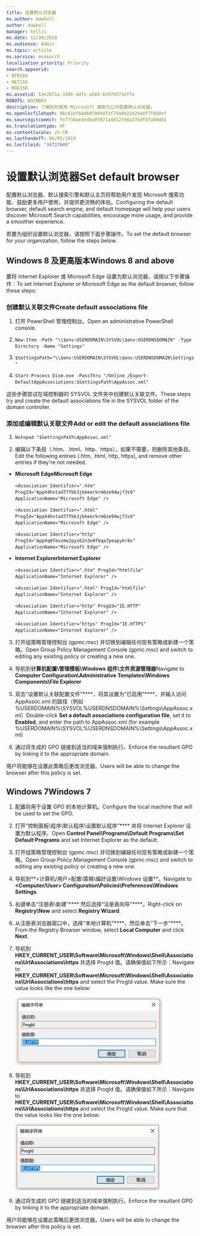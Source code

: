 ```yaml
---
title: 设置默认浏览器
ms.author: dawholl
author: dawholl
manager: kellis
ms.date: 12/20/2018
ms.audience: Admin
ms.topic: article
ms.service: mssearch
localization_priority: Priority
search.appverid:
- BFB160
- MET150
- MOE150
ms.assetid: 53e2b71a-348b-4dfe-a504-6e97d573effe
ROBOTS: NOINDEX
description: 了解如何使用 Microsoft 搜索为公司配置默认浏览器。
ms.openlocfilehash: 08c61bf6dd68f8044f3f79a0b22829a8f7f6b8ef
ms.sourcegitcommit: fe7f3dae4edba97071a4d127e8a27bdf4fa00d81
ms.translationtype: HT
ms.contentlocale: zh-CN
ms.lasthandoff: 06/05/2019
ms.locfileid: "34727840"
---
```

# <a name="set-default-browser"></a><span data-ttu-id="3f5b3-103">设置默认浏览器</span><span class="sxs-lookup"><span data-stu-id="3f5b3-103">Set default browser</span></span>

  
<span data-ttu-id="3f5b3-104">配置默认浏览器、默认搜索引擎和默认主页将帮助用户发现 Microsoft 搜索功能、鼓励更多用户使用，并提供更流畅的体验。</span><span class="sxs-lookup"><span data-stu-id="3f5b3-104">Configuring the default browser, default search engine, and default homepage will help your users discover Microsoft Search capabilities, encourage more usage, and provide a smoother experience.</span></span>
  
<span data-ttu-id="3f5b3-105">若要为组织设置默认浏览器，请按照下面步骤操作。</span><span class="sxs-lookup"><span data-stu-id="3f5b3-105">To set the default browser for your organization, follow the steps below.</span></span>
  
## <a name="windows-8-and-above"></a><span data-ttu-id="3f5b3-106">Windows 8 及更高版本</span><span class="sxs-lookup"><span data-stu-id="3f5b3-106">Windows 8 and above</span></span>

<span data-ttu-id="3f5b3-107">要将 Internet Explorer 或 Microsoft Edge 设置为默认浏览器，请按以下步骤操作：</span><span class="sxs-lookup"><span data-stu-id="3f5b3-107">To set Internet Explorer or Microsoft Edge as the default browser, follow these steps:</span></span>
  
### <a name="create-default-associations-file"></a><span data-ttu-id="3f5b3-108">创建默认关联文件</span><span class="sxs-lookup"><span data-stu-id="3f5b3-108">Create default associations file</span></span>

1. <span data-ttu-id="3f5b3-109">打开 PowerShell 管理控制台。</span><span class="sxs-lookup"><span data-stu-id="3f5b3-109">Open an administrative PowerShell console.</span></span>
    
2.  `New-Item -Path "\\$env:USERDOMAIN\SYSVOL\$env:USERDNSDOMAIN" -Type Directory -Name "Settings"`
    
3.  `$SettingsPath="\\$env:USERDOMAIN\SYSVOL\$env:USERDNSDOMAIN\Settings"`
    
4.  `Start-Process Dism.exe -PassThru "/Online /Export-DefaultAppAssociations:$SettingsPath\AppAssoc.xml"`
    
<span data-ttu-id="3f5b3-110">这些步骤尝试在域控制器的 SYSVOL 文件夹中创建默认关联文件。</span><span class="sxs-lookup"><span data-stu-id="3f5b3-110">These steps try and create the default associations file in the SYSVOL folder of the domain controller.</span></span>
  
### <a name="add-or-edit-the-default-associations-file"></a><span data-ttu-id="3f5b3-111">添加或编辑默认关联文件</span><span class="sxs-lookup"><span data-stu-id="3f5b3-111">Add or edit the default associations file</span></span>

1. `Notepad "$SettingsPath\AppAssoc.xml"`
    
2. <span data-ttu-id="3f5b3-112">编辑以下条目（.htm、.html、http、https），如果不需要，则删除其他条目。</span><span class="sxs-lookup"><span data-stu-id="3f5b3-112">Edit the following entries (.htm, .html, http, https), and remove other entries if they're not needed.</span></span>
    
  - <span data-ttu-id="3f5b3-113">**Microsoft Edge**</span><span class="sxs-lookup"><span data-stu-id="3f5b3-113">**Microsoft Edge**</span></span>
    
     `<Association Identifier=".htm" ProgId="AppX4hxtad77fbk3jkkeerkrm0ze94wjf3s9" ApplicationName="Microsoft Edge" />`
  
     `<Association Identifier=".html" ProgId="AppX4hxtad77fbk3jkkeerkrm0ze94wjf3s9" ApplicationName="Microsoft Edge" />`
  
     `<Association Identifier="http" ProgId="AppXq0fevzme2pys62n3e0fbqa7peapykr8v" ApplicationName="Microsoft Edge" />`
    
  - <span data-ttu-id="3f5b3-114">**Internet Explorer**</span><span class="sxs-lookup"><span data-stu-id="3f5b3-114">**Internet Explorer**</span></span>
    
     `<Association Identifier=".htm" ProgId="htmlfile" ApplicationName="Internet Explorer" />`
  
     `<Association Identifier=".html" ProgId="htmlfile" ApplicationName="Internet Explorer" />`
  
     `<Association Identifier="http" ProgId="IE.HTTP" ApplicationName="Internet Explorer" />`
  
     `<Association Identifier="https" ProgId="IE.HTTPS" ApplicationName="Internet Explorer" />`
    
3. <span data-ttu-id="3f5b3-115">打开组策略管理控制台 (gpmc.msc) 并切换到编辑任何现有策略或新建一个策略。</span><span class="sxs-lookup"><span data-stu-id="3f5b3-115">Open Group Policy Management Console (gpmc.msc) and switch to editing any existing policy or creating a new one.</span></span>
    
1. <span data-ttu-id="3f5b3-116">导航到**计算机配置\管理模板\Windows 组件\文件资源管理器**</span><span class="sxs-lookup"><span data-stu-id="3f5b3-116">Navigate to **Computer Configuration\Administrative Templates\Windows Components\File Explorer**</span></span>
    
2. <span data-ttu-id="3f5b3-117">双击“设置默认关联配置文件”\*\*\*\*，将其设置为“已启用”\*\*\*\*，并输入访问 AppAssoc.xml 的路径（例如 %USERDOMAIN%\SYSVOL\%USERDNSDOMAIN%\Settings\AppAssoc.xml）</span><span class="sxs-lookup"><span data-stu-id="3f5b3-117">Double-click **Set a default associations configuration file**, set it to **Enabled**, and enter the path to AppAssoc.xml (for example %USERDOMAIN%\SYSVOL\%USERDNSDOMAIN%\Settings\AppAssoc.xml)</span></span>
    
4. <span data-ttu-id="3f5b3-118">通过将生成的 GPO 链接到适当的域来强制执行。</span><span class="sxs-lookup"><span data-stu-id="3f5b3-118">Enforce the resultant GPO by linking it to the appropriate domain.</span></span>
    
<span data-ttu-id="3f5b3-119">用户将能够在设置此策略后更改浏览器。</span><span class="sxs-lookup"><span data-stu-id="3f5b3-119">Users will be able to change the browser after this policy is set.</span></span>
  
## <a name="windows-7"></a><span data-ttu-id="3f5b3-120">Windows 7</span><span class="sxs-lookup"><span data-stu-id="3f5b3-120">Windows 7</span></span>

1. <span data-ttu-id="3f5b3-121">配置将用于设置 GPO 的本地计算机。</span><span class="sxs-lookup"><span data-stu-id="3f5b3-121">Configure the local machine that will be used to set the GPO.</span></span>
    
1. <span data-ttu-id="3f5b3-122">打开“控制面板\程序\默认程序\设置默认程序”\*\*\*\* 并将 Internet Explorer 设置为默认程序。</span><span class="sxs-lookup"><span data-stu-id="3f5b3-122">Open **Control Panel\Programs\Default Programs\Set Default Programs** and set Internet Explorer as the default.</span></span> 
    
2. <span data-ttu-id="3f5b3-123">打开组策略管理控制台 (gpmc.msc) 并切换到编辑任何现有策略或新建一个策略。</span><span class="sxs-lookup"><span data-stu-id="3f5b3-123">Open Group Policy Management Console (gpmc.msc) and switch to editing any existing policy or creating a new one.</span></span>
    
1. <span data-ttu-id="3f5b3-124">导航到**\<计算机/用户\>配置\策略\偏好设置\Windows 设置**。</span><span class="sxs-lookup"><span data-stu-id="3f5b3-124">Navigate to **\<Computer/User\> Configuration\Policies\Preferences\Windows Settings**.</span></span>
    
2. <span data-ttu-id="3f5b3-125">右键单击“注册表\新建”\*\*\*\* 然后选择“注册表向导”\*\*\*\*。</span><span class="sxs-lookup"><span data-stu-id="3f5b3-125">Right-click on **Registry\New** and select **Registry Wizard**.</span></span>
    
3. <span data-ttu-id="3f5b3-126">从注册表浏览器窗口中，选择“本地计算机”\*\*\*\*，然后单击“下一步”\*\*\*\*。</span><span class="sxs-lookup"><span data-stu-id="3f5b3-126">From the Registry Browser window, select **Local Computer** and click **Next**.</span></span>
    
4. <span data-ttu-id="3f5b3-p101">导航到 **HKEY_CURRENT_USER\Software\Microsoft\Windows\Shell\Associations\UrlAssociations\https** 并选择 ProgId 值。请确保值如下所示：</span><span class="sxs-lookup"><span data-stu-id="3f5b3-p101">Navigate to **HKEY_CURRENT_USER\Software\Microsoft\Windows\Shell\Associations\UrlAssociations\https** and select the ProgId value. Make sure the value looks like the one below:</span></span> 
    
    ![在编辑字符串中选择 ProgID 值](media/f6173dcc-b898-4967-8c40-4b0fe411a92b.png)
  
5. <span data-ttu-id="3f5b3-p102">导航到 **HKEY_CURRENT_USER\Software\Microsoft\Windows\Shell\Associations\UrlAssociations\https** 并选择 ProgId 值。请确保值如下所示：</span><span class="sxs-lookup"><span data-stu-id="3f5b3-p102">Navigate to **HKEY_CURRENT_USER\Software\Microsoft\Windows\Shell\Associations\UrlAssociations\https** and select the ProgId value. Make sure that the value looks like the one below:</span></span> 
    
    ![在编辑字符串中选择 HTTPS 的 ProgId](media/3519e13b-4fe7-4d15-946c-82fd50fc49bb.png)
  
3. <span data-ttu-id="3f5b3-133">通过将生成的 GPO 链接到适当的域来强制执行。</span><span class="sxs-lookup"><span data-stu-id="3f5b3-133">Enforce the resultant GPO by linking it to the appropriate domain.</span></span>
    
<span data-ttu-id="3f5b3-134">用户将能够在设置此策略后更改浏览器。</span><span class="sxs-lookup"><span data-stu-id="3f5b3-134">Users will be able to change the browser after this policy is set.</span></span>